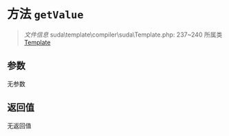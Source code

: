 # 方法 `getValue`

> *文件信息* suda\template\compiler\suda\Template.php: 237~240
> 所属类 [Template](../Template.md)




## 参数


无参数


## 返回值

无返回值
